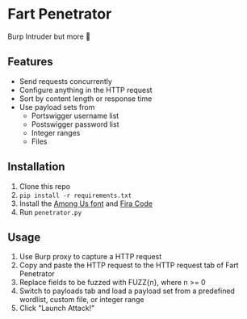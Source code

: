# Fart Penetrator

Burp Intruder but more 💩

## Features

- Send requests concurrently
- Configure anything in the HTTP request
- Sort by content length or response time
- Use payload sets from
    - Portswigger username list
    - Postswigger password list
    - Integer ranges
    - Files

## Installation

1. Clone this repo
2. `pip install -r requirements.txt`
3. Install the [Among Us font](https://www.fontget.com/font/among-us/)
   and [Fira Code](https://github.com/tonsky/FiraCode)
4. Run `penetrator.py`

## Usage

1. Use Burp proxy to capture a HTTP request
2. Copy and paste the HTTP request to the HTTP request tab of Fart Penetrator
3. Replace fields to be fuzzed with FUZZ{n}, where n >= 0
4. Switch to payloads tab and load a payload set from a predefined wordlist, custom file, or integer range
5. Click "Launch Attack!"

